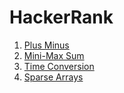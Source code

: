 # HackerRank
1. [Plus Minus](1_Month_Preparation_Kit/Plus_Minus.cpp)
2. [Mini-Max Sum](./1_Month_Preparation_Kit/Mini-Max_Sum.cpp)
3. [Time Conversion](./1_Month_Preparation_Kit/Time_Conversion.cpp)
4. [Sparse Arrays](./1_Month_Preparation_Kit/Sparse_Arrays.cpp)
